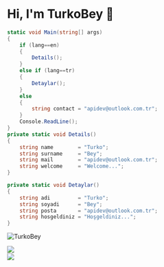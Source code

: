 # Hi, I'm TurkoBey 👋

```csharp
static void Main(string[] args)
{
    if (lang==en)
    {
    	Details();
    }
    else if (lang==tr)
    {
    	Detaylar();
    }
    else
    {
    	string contact = "apidev@outlook.com.tr";
    }
    Console.ReadLine();
}
private static void Details()
{
    string name        = "Turko";
    string surname     = "Bey";
    string mail        = "apidev@outlook.com.tr";
    string welcome     = "Welcome...";
}

private static void Detaylar()
{
    string adi         = "Turko";
    string soyadi      = "Bey";
    string posta       = "apidev@outlook.com.tr";
    string hosgeldiniz = "Hoşgeldiniz...";
}
```
<p align="left"> <img src="https://komarev.com/ghpvc/?username=TurkoBey&label=Profile%20views&color=0e75b6&style=flat" alt="TurkoBey" /> </p> 
<a href="#">
  <img align="left" src="https://github-readme-stats.vercel.app/api?username=TurkoBey&show_icons=true&theme=radical" />
</a><br>
<a href="#">
  <img align="left" src="https://github-readme-stats.vercel.app/api/top-langs/?username=TurkoBey&layout=compact&show_icons=true&theme=radical" />
</a>


         
